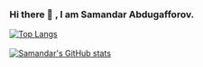 ### Hi there 👋 , I am Samandar Abdugafforov.

[![Top Langs](https://github-readme-stats.vercel.app/api/top-langs/?username=samandareo&theme=algolia)](https://github.com/samandareo/github-readme-stats)
<br />
<br />
[![Samandar's GitHub stats](https://github-readme-stats.vercel.app/api?username=samandareo&theme=algolia)](https://github.com/samandareo/github-readme-stats)
